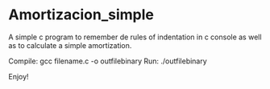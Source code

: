 # Amortizacion_simple
 A simple c program to remember de rules of indentation in c console as well as to calculate a simple amortization.

Compile: gcc filename.c -o outfilebinary
Run: ./outfilebinary
 
 Enjoy!
